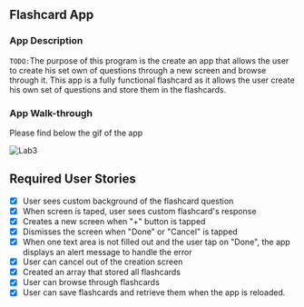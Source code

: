 ## Flashcard App

### App Description
`TODO:`The purpose of this program is the create an app that allows the user to create his set own of
questions through a new screen and browse through it. This app is a fully functional flashcard as it allows
the user create his own set of questions and store them in the flashcards.

### App Walk-through

Please find below the gif of the app


![Lab3](https://user-images.githubusercontent.com/63592880/111852168-600c2480-88ec-11eb-9235-2ebf1abc177b.gif)



## Required User Stories
- [x] User sees custom background of the flashcard question
- [x] When screen is taped, user sees custom flashcard's response
- [x] Creates a new screen when "+" button is tapped
- [x] Dismisses the screen when "Done" or "Cancel" is tapped 
- [x] When one text area is not filled out and the user tap on "Done", the app displays an alert message
      to handle the error
- [x] User can cancel out of the creation screen
- [x] Created an array that stored all flashcards
- [x] User can browse through flashcards
- [x] User can save flashcards and retrieve them when the app is reloaded.
